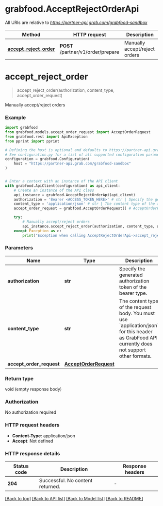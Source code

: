 # grabfood.AcceptRejectOrderApi

All URIs are relative to *https://partner-api.grab.com/grabfood-sandbox*

Method | HTTP request | Description
------------- | ------------- | -------------
[**accept_reject_order**](AcceptRejectOrderApi.md#accept_reject_order) | **POST** /partner/v1/order/prepare | Manually accept/reject orders


# **accept_reject_order**
> accept_reject_order(authorization, content_type, accept_order_request)

Manually accept/reject orders

### Example


```python
import grabfood
from grabfood.models.accept_order_request import AcceptOrderRequest
from grabfood.rest import ApiException
from pprint import pprint

# Defining the host is optional and defaults to https://partner-api.grab.com/grabfood-sandbox
# See configuration.py for a list of all supported configuration parameters.
configuration = grabfood.Configuration(
    host = "https://partner-api.grab.com/grabfood-sandbox"
)


# Enter a context with an instance of the API client
with grabfood.ApiClient(configuration) as api_client:
    # Create an instance of the API class
    api_instance = grabfood.AcceptRejectOrderApi(api_client)
    authorization = 'Bearer <ACCESS_TOKEN_HERE>' # str | Specify the generated authorization token of the bearer type.
    content_type = 'application/json' # str | The content type of the request body. You must use `application/json` for this header as GrabFood API currently does not support other formats.
    accept_order_request = grabfood.AcceptOrderRequest() # AcceptOrderRequest | 

    try:
        # Manually accept/reject orders
        api_instance.accept_reject_order(authorization, content_type, accept_order_request)
    except Exception as e:
        print("Exception when calling AcceptRejectOrderApi->accept_reject_order: %s\n" % e)
```



### Parameters


Name | Type | Description  | Notes
------------- | ------------- | ------------- | -------------
 **authorization** | **str**| Specify the generated authorization token of the bearer type. | 
 **content_type** | **str**| The content type of the request body. You must use &#x60;application/json&#x60; for this header as GrabFood API currently does not support other formats. | 
 **accept_order_request** | [**AcceptOrderRequest**](AcceptOrderRequest.md)|  | 

### Return type

void (empty response body)

### Authorization

No authorization required

### HTTP request headers

 - **Content-Type**: application/json
 - **Accept**: Not defined

### HTTP response details

| Status code | Description | Response headers |
|-------------|-------------|------------------|
**204** | Successful. No content returned. |  -  |

[[Back to top]](#) [[Back to API list]](../README.md#documentation-for-api-endpoints) [[Back to Model list]](../README.md#documentation-for-models) [[Back to README]](../README.md)

